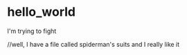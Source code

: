 # hello_world
I'm trying to fight

//well, I have a file called spiderman's suits and I really like it
